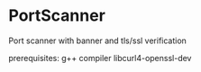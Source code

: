 # PortScanner
Port scanner with banner and tls/ssl verification


prerequisites:
g++ compiler 
libcurl4-openssl-dev

